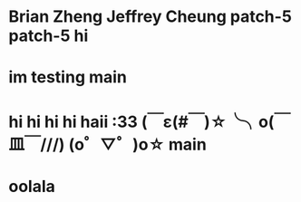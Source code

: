 Brian Zheng
Jeffrey Cheung
patch-5
patch-5
hi
=======
im testing
main
=======
hi
hi
hi
hi
haii
:33
(￣ε(#￣)☆╰╮o(￣皿￣///)
(o゜▽゜)o☆
main
=======
oolala
=======
